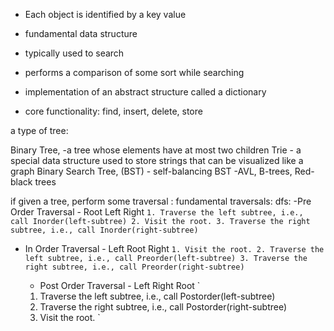 - Each object is identified by a key value

- fundamental data structure
- typically used to search
- performs a comparison of some sort while searching
- implementation of an abstract structure called a dictionary
- core functionality: find, insert, delete, store

a type of tree:

Binary Tree, -a tree whose elements have at most two children
Trie - a special data structure used to store strings that can be visualized like a graph
Binary Search Tree, (BST) - self-balancing BST
-AVL, B-trees, Red-black trees

if given a tree, perform some traversal :
fundamental traversals:
dfs:
-Pre Order Traversal - Root Left Right
`1. Traverse the left subtree, i.e., call Inorder(left-subtree) 2. Visit the root. 3. Traverse the right subtree, i.e., call Inorder(right-subtree)`

- In Order Traversal - Left Root Right
  `1. Visit the root. 2. Traverse the left subtree, i.e., call Preorder(left-subtree) 3. Traverse the right subtree, i.e., call Preorder(right-subtree)`

  - Post Order Traversal - Left Right Root
    `

  1.  Traverse the left subtree, i.e., call Postorder(left-subtree)
  2.  Traverse the right subtree, i.e., call Postorder(right-subtree)
  3.  Visit the root.
      `
